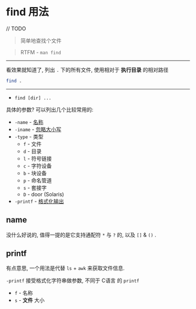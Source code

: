 # find 用法

// TODO

> 简单地查找个文件

> RTFM - `man find`

---

看效果就知道了, 列出 `.` 下的所有文件, 使用相对于 **执行目录** 的相对路径

```sh
find .
```

---

* `find [dir] ...`

具体的参数? 可以列出几个比较常用的:

- `-name` - [名称](#name)
- `-iname` - [忽略大小写](#name)
- `-type` - 类型
  - `f` - 文件
  - `d` - 目录
  - `l` - 符号链接
  - `c` - 字符设备
  - `b` - 块设备
  - `p` - 命名管道
  - `s` - 套接字
  - `D` - door (Solaris)
- `-printf` - [格式化输出](#printf)

## name

没什么好说的, 值得一提的是它支持通配符 `*` 与 `?` 的, 以及 `[]` & `()` .

## printf

有点意思, 一个用法是代替 `ls` + `awk` 来获取文件信息.

`-printf` 接受格式化字符串做参数, 不同于 C语言 的 `printf`

- `f` - 名称
- `s` - **文件** 大小

